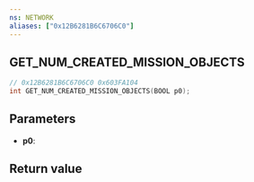 ```yaml
---
ns: NETWORK
aliases: ["0x12B6281B6C6706C0"]
---
```

## GET_NUM_CREATED_MISSION_OBJECTS

```c
// 0x12B6281B6C6706C0 0x603FA104
int GET_NUM_CREATED_MISSION_OBJECTS(BOOL p0);
```

## Parameters
* **p0**: 

## Return value

